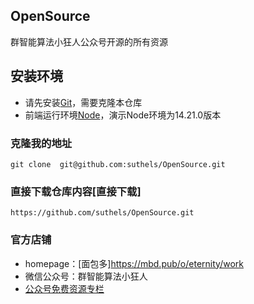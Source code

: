 ## OpenSource
群智能算法小狂人公众号开源的所有资源

## 安装环境

- 请先安装[Git](https://git-scm.com/)，需要克隆本仓库
- 前端运行环境[Node](https://nodejs.org/en/download/)，演示Node环境为14.21.0版本

### 克隆我的地址
```shell
git clone  git@github.com:suthels/OpenSource.git
```
### 直接下载仓库内容[直接下载]
```shell
https://github.com/suthels/OpenSource.git
```

### 官方店铺

- homepage：[面包多]https://mbd.pub/o/eternity/work
- 微信公众号：群智能算法小狂人
- [公众号免费资源专栏](https://mp.weixin.qq.com/mp/homepage?__biz=MzAxMjg5NzQ5OQ==&hid=7&sn=fd7dbf0a28ea2c5d2bd11388b718f40f&scene=18)
